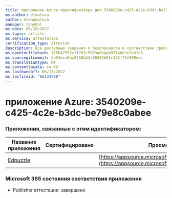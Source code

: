 ```yaml
---
title: приложение Azure идентификатора для 3540209e-c425-4c2e-b3dc-be79e8c0abee
ms.author: elmalova
author: elenamalova
manager: tonybal
ms.date: 06/16/2022
ms.topic: article
ms.service: attestation
certification_type: attested
description: Все доступные сведения о безопасности и соответствии требованиям для 3540209e-c425-4c2e-b3dc-be79e8c0abee.
ms.openlocfilehash: 115b47952c1f702c5903a0e4ab97146e2e7a3fe3
ms.sourcegitcommit: bb53eca8ac8750b33a86501b91c332f74e998edc
ms.translationtype: MT
ms.contentlocale: ru-RU
ms.lasthandoff: 06/17/2022
ms.locfileid: "66134588"
---
```

# <a name="azure-app-id-3540209e-c425-4c2e-b3dc-be79e8c0abee"></a>приложение Azure: 3540209e-c425-4c2e-b3dc-be79e8c0abee


### <a name="apps-associated-with-this-id"></a>Приложения, связанные с этим идентификатором:
| **Название приложения** | **Сертифицировано** | **Просмотр в AppSource** |
|--------------|---------------|-----------------------|
| [Edpuzzle](../forward/WA200003736.md) |  | [https://appsource.microsoft.com/product/office/WA200003736](https://appsource.microsoft.com/product/office/WA200003736) |

### <a name="microsoft-365-app-compliance-status"></a>Microsoft 365 состояния соответствия приложения
- Publisher аттестации: завершено
